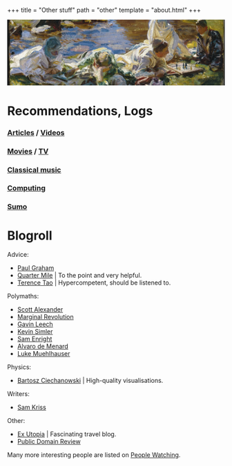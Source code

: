 +++
title = "Other stuff"
path = "other"
template = "about.html"
+++

![John Singer Sargent – Dolce Far Niente](/p1.jpeg "John Singer Sargent – Dolce Far Niente")

# Recommendations, Logs

### [Articles](/other/articles) / [Videos](/other/videos) 

### [Movies](https://letterboxd.com/deluded/) / [TV](https://serializd.com/user/giraffe/)

### [Classical music](/other/cm)

### [Computing](/other/computing)

### [Sumo](/other/sumo)

# Blogroll
Advice:
* [Paul Graham](https://www.paulgraham.com/articles.html) 
* [Quarter Mile](https://quarter--mile.com/) | To the point and very helpful.
* [Terence Tao](https://terrytao.wordpress.com/career-advice/) | Hypercompetent, should be listened to.

Polymaths:  
* [Scott Alexander](https://slatestarcodex.com/about/)
* [Marginal Revolution](https://marginalrevolution.com/) 
* [Gavin Leech](https://www.gleech.org/)
* [Kevin Simler](https://meltingasphalt.com/)
* [Sam Enright](https://samenright.substack.com/)
* [Alvaro de Menard](https://oldblog.fantasticanachronism.com/)
* [Luke Muehlhauser](https://lukemuehlhauser.com/)

Physics:
* [Bartosz Ciechanowski](https://ciechanow.ski/archives/) | High-quality visualisations.

Writers:
* [Sam Kriss](https://samkriss.substack.com/) 

Other:
* [Ex Utopia](https://www.exutopia.com/) | Fascinating travel blog.
* [Public Domain Review](https://publicdomainreview.org/essays/) 

Many more interesting people are listed on [People Watching](https://pplwatching.substack.com/).
